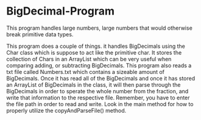 # BigDecimal-Program
This program handles large numbers, large numbers that would otherwise break primitive data types.


This program does a couple of things.
it handles BigDecimals using the Char class which is suppose to act like the primitive char.
It stores the collection of Chars in an ArrayList which can be very useful when comparing 
adding, or subtracting BigDecimals. This program also reads a txt file called Numbers.txt 
which contains a sizeable amount of BigDecimals. Once it has read all of the BigDecimals
and once it has stored an ArrayList of BigDecimals in the class, it will then parse through
the BigDecimals in order to sperate the whole number from the fraction, and write that information
to the respective file. Remember, you have to enter the file path in order to read and write. Look 
in the main method for how to properly utilize the copyAndParseFile() method. 
